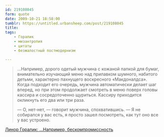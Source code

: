 ```yaml
---
id: 219108045
form: quote
date: 2009-10-21 18:58:00
tumblr: https://untitled.urbansheep.com/post/219108045
title: 
tags:
    - Горалик
    - мизантропия
    - цитаты
    - безжалостный постмодернизм

---
```


<blockquote>
<p>&hellip;Например, дорого одетый мужчина с кожаной папкой для бумаг, внимательно изучающий меню над прилавком шумного, набитого детьми, характерно пахнущего воскресного «Макдоналдса». Когда подходит его очередь, мужчина автоматически делает шаг вперед, но при этом продолжает смотреть в меню поверх головы кассира и сосредоточенно щуриться. Кассиру приходится окликнуть его два или три раза.</p>

<p>—&nbsp;О, нет-нет,&nbsp;— говорит мужчина, спохватившись. —&nbsp;Я не собирался у вас есть, я просто зашел посмотреть, как тут оно все у вас устроено.</p>
</blockquote>

<a href="http://www.snob.ru/chronicle/entry/7536">Линор Горалик: &hellip;Например, бескомпромиссность</a>
